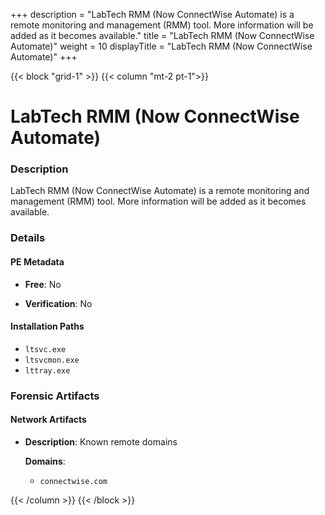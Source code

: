 +++
description = "LabTech RMM (Now ConnectWise Automate) is a remote monitoring and management (RMM) tool. More information will be added as it becomes available."
title = "LabTech RMM (Now ConnectWise Automate)"
weight = 10
displayTitle = "LabTech RMM (Now ConnectWise Automate)"
+++


{{< block "grid-1" >}}
{{< column "mt-2 pt-1">}}

# LabTech RMM (Now ConnectWise Automate)


### Description

LabTech RMM (Now ConnectWise Automate) is a remote monitoring and management (RMM) tool. More information will be added as it becomes available.




### Details


#### PE Metadata


- **Free**: No

- **Verification**: No




#### Installation Paths
- `ltsvc.exe`
- `ltsvcmon.exe`
- `lttray.exe`

### Forensic Artifacts




#### Network Artifacts

- **Description**: Known remote domains

  **Domains**:
    - `connectwise.com`








{{< /column >}}
{{< /block >}}
